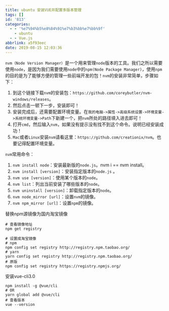 ```yaml
---
title: ubuntu 安装VUE并配置多版本管理
tags: []
id: '813'
categories:
  - - '%e7%94%b5%e8%84%91%e7%b3%bb%e7%bb%9f'
    - ubuntu
  - - Vue.js
abbrlink: a5f93eec
date: 2019-08-15 12:03:36
---
```


`nvm（Node Version Manager）`是一个用来管理`node`版本的工具。我们之所以需要使用`node`，是因为我们需要使用`node`中的`npm(Node Package Manager)`，使用`npm`的目的是为了能够方便的管理一些前端开发的包！`nvm`的安装非常简单，步骤如下：

1.  到这个链接下载`nvm`的安装包：`https://github.com/coreybutler/nvm-windows/releases`。
2.  然后点击一顿下一步，安装即可！
3.  安装完成后，还需要配置环境变量。在`我的电脑->属性->高级系统设置->环境变量->系统环境变量->Path`下新建一个，把`nvm`所处的路径填入进去即可！
4.  打开`cmd`，然后输入`nvm`，如果没有提示没有找不到这个命令。说明已经安装成功！
5.  `Mac`或者`Linux`安装`nvm`请看这里：`https://github.com/creationix/nvm`。也要记得配置环境变量。

`nvm`常用命令：

1.  `nvm install node`：安装最新版的`node.js`。nvm i == nvm install。
2.  `nvm install [version]`：安装指定版本的`node.js` 。
3.  `nvm use [version]`：使用某个版本的`node`。
4.  `nvm list`：列出当前安装了哪些版本的`node`。
5.  `nvm uninstall [version]`：卸载指定版本的`node`。
6.  `nvm node_mirror [url]`：设置`nvm`的镜像。
7.  `nvm npm_mirror [url]`：设置`npm`的镜像。

替换npm源镜像为国内淘宝镜像

```
# 查看镜像地址
npm get registry

# 设置成淘宝镜像
# npm
npm config set registry http://registry.npm.taobao.org/
# yarn
yarn config set registry http://registry.npm.taobao.org/ 
# 原版
npm config set registry https://registry.npmjs.org/
```

安装vue-cli3.0

```
npm install -g @vue/cli
# OR
yarn global add @vue/cli
# 查看版本
vue --version
```